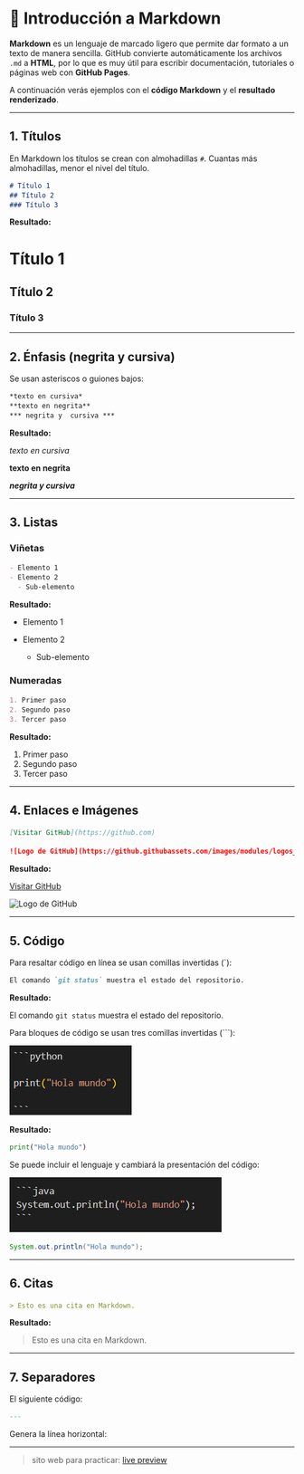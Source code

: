 # 📘 Introducción a Markdown

**Markdown** es un lenguaje de marcado ligero que permite dar formato a un texto de manera sencilla.
GitHub convierte automáticamente los archivos `.md` a **HTML**, por lo que es muy útil para escribir documentación, tutoriales o páginas web con **GitHub Pages**.

A continuación verás ejemplos con el **código Markdown** y el **resultado renderizado**.

---

## 1. Títulos

En Markdown los títulos se crean con almohadillas `#`.
Cuantas más almohadillas, menor el nivel del título.

```md
# Título 1
## Título 2
### Título 3
```

**Resultado:**

# Título 1

## Título 2

### Título 3

---

## 2. Énfasis (negrita y cursiva)

Se usan asteriscos o guiones bajos:

```md
*texto en cursiva*  
**texto en negrita**  
*** negrita y  cursiva ***
```

**Resultado:**

*texto en cursiva*

**texto en negrita**

***negrita y cursiva***

---

## 3. Listas

### Viñetas

```md
- Elemento 1
- Elemento 2
  - Sub-elemento
```

**Resultado:**

* Elemento 1
* Elemento 2

  * Sub-elemento

### Numeradas

```md
1. Primer paso
2. Segundo paso
3. Tercer paso
```

**Resultado:**

1. Primer paso
2. Segundo paso
3. Tercer paso

---

## 4. Enlaces e Imágenes

```md
[Visitar GitHub](https://github.com)  

![Logo de GitHub](https://github.githubassets.com/images/modules/logos_page/GitHub-Mark.png)
```

**Resultado:**

[Visitar GitHub](https://github.com)

![Logo de GitHub](https://github.githubassets.com/images/modules/logos_page/GitHub-Mark.png)

---

## 5. Código

Para resaltar código en línea se usan comillas invertidas (`):

```md
El comando `git status` muestra el estado del repositorio.
```

**Resultado:**

El comando `git status` muestra el estado del repositorio.

Para bloques de código se usan tres comillas invertidas (```):

![alt text](image.png)

**Resultado:**

```python
print("Hola mundo")
```
Se puede incluir el lenguaje y cambiará la presentación del código:

![alt text](image-1.png)

```java
System.out.println("Hola mundo");
```

---

## 6. Citas

```md
> Esto es una cita en Markdown.
```

**Resultado:**

> Esto es una cita en Markdown.

---

## 7. Separadores

El siguiente código:

```md
---
```

Genera la línea horizontal:

---

> sito web para practicar:
> [live preview](https://markdownlivepreview.com/)